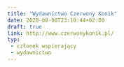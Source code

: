 ```yaml
---
title: "Wydawnictwo Czerwony Konik"
date: 2020-08-08T23:10:44+02:00
draft: true
link: http://www.czerwonykonik.pl/
typ:
 - członek wspierający
 - wydawnictwo
---
```

